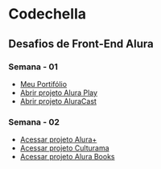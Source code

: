<h1><strong>Codechella</strong></h1>

<h2>Desafios de Front-End Alura</h2>

<h3>Semana - 01</h3>
<ul>
    <li>
        <a href="https://filipe-alexandre.github.io/Codechella/semana-01/portifolio/" target="_blank">Meu Portifólio</a>
    </li>
    <li>
        <a href="https://filipe-alexandre.github.io/Codechella/semana-01/alura-play/" target="_blank">Abrir projeto Alura Play</a>
    </li>
    <li>
        <a href="https://filipe-alexandre.github.io/Codechella/semana-01/alura-cast/" target="_blank">Abrir projeto AluraCast</a>
    </li>
</ul>

<h3>Semana - 02</h3>
<ul>
    <li>
        <a href="https://filipe-alexandre.github.io/Codechella/semana-02/alura-mais/" target="_blank">Acessar projeto Alura+</a>
    </li>
    <li>
        <a href="https://filipe-alexandre.github.io/Codechella/semana-02/culturama/" target="_blank">Acessar projeto Culturama</a>
    </li>
    <li>
        <a href="https://filipe-alexandre.github.io/Codechella/semana-02/alura-books/" target="_blank">Acessar projeto Alura Books</a>
    </li>
</ul>